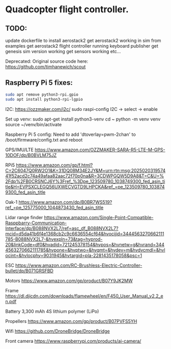 

# Quadcopter flight controller.



## TODO:
update dockerfile to install aerostack2
get aerostack2 working in sim from examples
get aerostack2 flight controller running
keyboard publisher
get genesis sim version working 
get sensors working
etc...



Deprecated:
Original source code here:
https://github.com/timhanewich/scout



## Raspberry Pi 5 fixes:

```bash
sudo apt remove python3-rpi.gpio
sudo apt install python3-rpi-lgpio
```

I2C:
https://ozzmaker.com/i2c/
sudo raspi-config
I2C -> select -> enable

Set up venv:
sudo apt-get install python3-venv
cd ~
python -m venv venv
source ~/venv/bin/activate

Raspberry Pi 5 config:
Need to add 'dtoverlay=pwm-2chan' to /boot/firmware/config.txt and reboot




GPS/IMU/LTE
https://www.amazon.com/OZZMAKER-SARA-R5-LTE-M-GPS-10DOF/dp/B0BVLM75JZ



RPi5
https://www.amazon.com/gp/f.html?C=2C6047Q0RW2O1&K=31DQ08M34E2JY&M=urn:rtn:msg:202502031957441f52acd2c74a49afaa82aac72f70p0na&R=3CDWPGQW5D9A8&T=C&U=%2Fdp%2FB0CRSNCJ6Y%3Fref_%3Dpe_123509780_1038749300_fed_asin_title&H=EVPSXCLEGQ56UXWECVGTD9LHPCKA&ref_=pe_123509780_1038749300_fed_asin_title



Oak-1
https://www.amazon.com/dp/B0BR7WS519?ref_=pe_125775000_1044873430_fed_asin_title



Lidar range finder
https://www.amazon.com/Single-Point-Compatible-Rasppbarry-Communication-Interface/dp/B088NVX2L7/ref=asc_df_B088NVX2L7?mcid=d5da41b6f4e1368cb2c9c6636554cf64&hvocijid=3444563270662111785-B088NVX2L7-&hvexpln=73&tag=hyprod-20&linkCode=df0&hvadid=721245378154&hvpos=&hvnetw=g&hvrand=3444563270662111785&hvpone=&hvptwo=&hvqmt=&hvdev=m&hvdvcmdl=&hvlocint=&hvlocphy=9031945&hvtargid=pla-2281435178058&psc=1



ESC
https://www.amazon.com/RC-Brushless-Electric-Controller-bullet/dp/B071GRSFBD



Motors
https://www.amazon.com/gp/product/B07Y9JK2MW



Frame
https://dl.djicdn.com/downloads/flamewheel/en/F450_User_Manual_v2.2_en.pdf



Battery
3,300 mAh 4S lithium polymer (LiPo)



Propellers
https://www.amazon.com/gp/product/B07PVFS5YH



Wifi
https://github.com/DroneBridge/DroneBridge



Front camera
https://www.raspberrypi.com/products/ai-camera/

